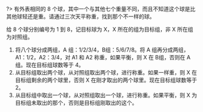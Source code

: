 
?> 有外表相同的 8 个球，其中一个与其他七个重量不同，而且不知道这个球是比其他球轻还是重。请通过三次天平称重，找到那个不一样的球。

给 8 个球分别编号为 1 到 8，记目标球为 X，X 所在的组为目标组，非 X 所在组为对照组。

1. 将八个球分成两组，A 组：1/2/3/4，B组：5/6/7/8。将 A 组再分成两组，A1：1/2，A2：3/4，对 A1 和 A2 称重，如果平衡，则 X 在 B组，否则在 A 组。现在目标组球数等于 4。
2. 从目标组取出两个球，从对照组取出两个球，进行称重。如果一样重，则 X 在目标组剩余的两个球里，否则 X 在刚才取出的两个球里。现在目标组球数等于 2。
3. 从目标组中取出一个球，从对照组取出一个球，进行称重。如果平衡，则 X 为目标组未取出的那个，否则是目标组刚取出的这个。

